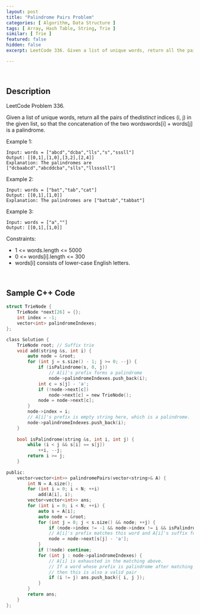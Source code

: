 ```yaml
---
layout: post
title: "Palindrome Pairs Problem"
categories: [ Algorithm, Data Structure ]
tags: [ Array, Hash Table, String, Trie ]
similar: [ Trie ]
featured: false
hidden: false
excerpt: LeetCode 336. Given a list of unique words, return all the pairs of the distinct indices (i, j) in the given list, so that the concatenation of the two wordswords[i] + words[j] is a palindrome.

---
```


<br />

## Description

LeetCode Problem 336.

Given a list of unique words, return all the pairs of the<i>distinct</i> indices (i, j) in the given list, so that the concatenation of the two wordswords[i] + words[j] is a palindrome.

Example 1:
```
Input: words = ["abcd","dcba","lls","s","sssll"]
Output: [[0,1],[1,0],[3,2],[2,4]]
Explanation: The palindromes are ["dcbaabcd","abcddcba","slls","llssssll"]
```

Example 2:
```
Input: words = ["bat","tab","cat"]
Output: [[0,1],[1,0]]
Explanation: The palindromes are ["battab","tabbat"]
```

Example 3:
```
Input: words = ["a",""]
Output: [[0,1],[1,0]]
```

Constraints:
* 1 <= words.length <= 5000
* 0 <= words[i].length <= 300
* words[i] consists of lower-case English letters.

<br />

## Sample C++ Code


```c
struct TrieNode {
    TrieNode *next[26] = {};
    int index = -1;
    vector<int> palindromeIndexes;
};

class Solution {
    TrieNode root; // Suffix trie
    void add(string &s, int i) {
        auto node = &root;
        for (int j = s.size() - 1; j >= 0; --j) {
            if (isPalindrome(s, 0, j)) 
            	// A[i]'s prefix forms a palindrome
            	node->palindromeIndexes.push_back(i); 
            int c = s[j] - 'a';
            if (!node->next[c]) 
            	node->next[c] = new TrieNode();
            node = node->next[c];
        }
        node->index = i;
        // A[i]'s prefix is empty string here, which is a palindrome.
        node->palindromeIndexes.push_back(i); 
    }
    
    bool isPalindrome(string &s, int i, int j) {
        while (i < j && s[i] == s[j]) 
        	++i, --j;
        return i >= j;
    }
    
public:
    vector<vector<int>> palindromePairs(vector<string>& A) {
        int N = A.size();
        for (int i = 0; i < N; ++i) 
        	add(A[i], i);
        vector<vector<int>> ans;
        for (int i = 0; i < N; ++i) {
            auto s = A[i];
            auto node = &root;
            for (int j = 0; j < s.size() && node; ++j) {
                if (node->index != -1 && node->index != i && isPalindrome(s, j, s.size() - 1)) ans.push_back({ i, node->index }); 
                // A[i]'s prefix matches this word and A[i]'s suffix forms a palindrome
                node = node->next[s[j] - 'a'];
            }
            if (!node) continue;
            for (int j : node->palindromeIndexes) { 
                // A[i] is exhausted in the matching above. 
                // If a word whose prefix is palindrome after matching its suffix with A[i], 
                // then this is also a valid pair
                if (i != j) ans.push_back({ i, j });
            }
        }
        return ans;
    }
};
```


